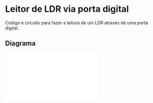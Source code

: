 # Leitor de LDR via porta digital
Código e circuito para fazer a leitura de um LDR através de uma porta digital.
## Diagrama
![](./Diagrama.pdf)
